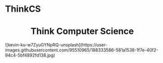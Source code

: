 # ThinkCS


<div align="center">
  <h1> Think Computer Science </h1>
</div>
![kevin-ku-w7ZyuGYNpRQ-unsplash](https://user-images.githubusercontent.com/95510965/188333586-581a1538-1f7e-40f2-94c4-5bf4892fd138.jpg)
